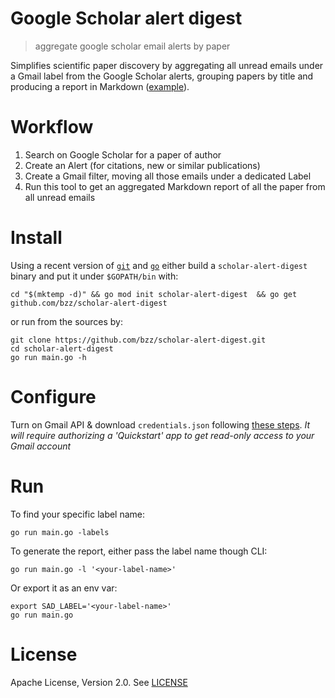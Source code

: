 # Google Scholar alert digest
> aggregate google scholar email alerts by paper

Simplifies scientific paper discovery by aggregating all unread emails under
a Gmail label from the Google Scholar alerts, grouping papers by title and producing a report in Markdown ([example](https://gist.github.com/bzz/1e8445f71db03a7d57d94147279ee09f)).

# Workflow

 1. Search on Google Scholar for a paper of author
 2. Create an Alert (for citations, new or similar publications)
 3. Create a Gmail filter, moving all those emails under a dedicated Label
 4. Run this tool to get an aggregated Markdown report of all the paper from all unread emails

# Install

Using a recent version of [`git`](https://git-scm.com) and [`go`](https://golang.org)
either build a `scholar-alert-digest` binary and put it under `$GOPATH/bin` with:

```
cd "$(mktemp -d)" && go mod init scholar-alert-digest  && go get github.com/bzz/scholar-alert-digest
```

or run from the sources by:

```
git clone https://github.com/bzz/scholar-alert-digest.git
cd scholar-alert-digest
go run main.go -h
```

# Configure

Turn on Gmail API & download `credentials.json` following [these steps](https://developers.google.com/gmail/api/quickstart/go#step_1_turn_on_the).
_It will require authorizing a 'Quickstart' app to get read-only access to your Gmail account_

# Run

To find your specific label name:

`go run main.go -labels`

To generate the report, either pass the label name though CLI:

`go run main.go -l '<your-label-name>'`

Or export it as an env var:

```shell
export SAD_LABEL='<your-label-name>'
go run main.go
```

# License

Apache License, Version 2.0. See [LICENSE](LICENSE)
